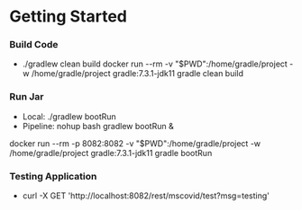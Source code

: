 # Getting Started

### Build Code
* ./gradlew clean build
docker run --rm -v "$PWD":/home/gradle/project -w /home/gradle/project gradle:7.3.1-jdk11 gradle clean build

### Run Jar
* Local:      ./gradlew bootRun 
* Pipeline:   nohup bash gradlew bootRun &

docker run --rm -p 8082:8082 -v "$PWD":/home/gradle/project -w /home/gradle/project gradle:7.3.1-jdk11 gradle bootRun

### Testing Application
* curl -X GET 'http://localhost:8082/rest/mscovid/test?msg=testing'


